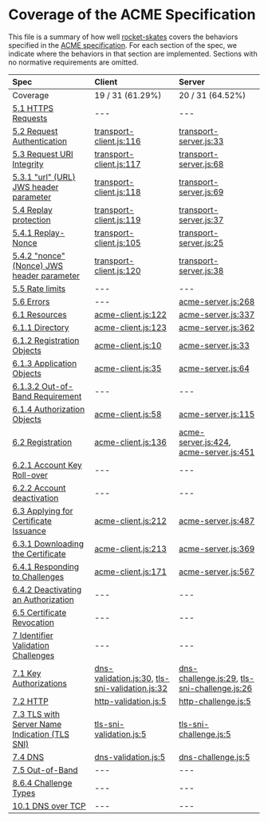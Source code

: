 # Coverage of the ACME Specification

This file is a summary of how well
[rocket-skates](https://github.com/bifurcation/rocket-skates) covers the
behaviors specified in the [ACME
specification](https://ietf-wg-acme.github.io/acme).  For each section of the
spec, we indicate where the behaviors in that section are implemented.  Sections
with no normative requirements are omitted.

| Spec | Client | Server |
|:-----|:-------|:-------|
| Coverage | 19 / 31 (61.29%) | 20 / 31 (64.52%) |
| [5.1 HTTPS Requests](https://github.com/ietf-wg-acme/acme/blob/master/draft-ietf-acme-acme.md#https-requests) | --- | --- |
| [5.2 Request Authentication](https://github.com/ietf-wg-acme/acme/blob/master/draft-ietf-acme-acme.md#request-authentication) | [transport-client.js:116](https://github.com/bifurcation/rocket-skates/tree/master/lib/client/transport-client.js#L116) | [transport-server.js:33](https://github.com/bifurcation/rocket-skates/tree/master/lib/server/transport-server.js#L33) |
| [5.3 Request URI Integrity](https://github.com/ietf-wg-acme/acme/blob/master/draft-ietf-acme-acme.md#request-uri-integrity) | [transport-client.js:117](https://github.com/bifurcation/rocket-skates/tree/master/lib/client/transport-client.js#L117) | [transport-server.js:68](https://github.com/bifurcation/rocket-skates/tree/master/lib/server/transport-server.js#L68) |
| [5.3.1 "url" (URL) JWS header parameter](https://github.com/ietf-wg-acme/acme/blob/master/draft-ietf-acme-acme.md#url-url-jws-header-parameter) | [transport-client.js:118](https://github.com/bifurcation/rocket-skates/tree/master/lib/client/transport-client.js#L118) | [transport-server.js:69](https://github.com/bifurcation/rocket-skates/tree/master/lib/server/transport-server.js#L69) |
| [5.4 Replay protection](https://github.com/ietf-wg-acme/acme/blob/master/draft-ietf-acme-acme.md#replay-protection) | [transport-client.js:119](https://github.com/bifurcation/rocket-skates/tree/master/lib/client/transport-client.js#L119) | [transport-server.js:37](https://github.com/bifurcation/rocket-skates/tree/master/lib/server/transport-server.js#L37) |
| [5.4.1 Replay-Nonce](https://github.com/ietf-wg-acme/acme/blob/master/draft-ietf-acme-acme.md#replay-nonce) | [transport-client.js:105](https://github.com/bifurcation/rocket-skates/tree/master/lib/client/transport-client.js#L105) | [transport-server.js:25](https://github.com/bifurcation/rocket-skates/tree/master/lib/server/transport-server.js#L25) |
| [5.4.2 "nonce" (Nonce) JWS header parameter](https://github.com/ietf-wg-acme/acme/blob/master/draft-ietf-acme-acme.md#nonce-nonce-jws-header-parameter) | [transport-client.js:120](https://github.com/bifurcation/rocket-skates/tree/master/lib/client/transport-client.js#L120) | [transport-server.js:38](https://github.com/bifurcation/rocket-skates/tree/master/lib/server/transport-server.js#L38) |
| [5.5 Rate limits](https://github.com/ietf-wg-acme/acme/blob/master/draft-ietf-acme-acme.md#rate-limits) | --- | --- |
| [5.6 Errors](https://github.com/ietf-wg-acme/acme/blob/master/draft-ietf-acme-acme.md#errors) | --- | [acme-server.js:268](https://github.com/bifurcation/rocket-skates/tree/master/lib/server/acme-server.js#L268) |
| [6.1 Resources](https://github.com/ietf-wg-acme/acme/blob/master/draft-ietf-acme-acme.md#resources) | [acme-client.js:122](https://github.com/bifurcation/rocket-skates/tree/master/lib/client/acme-client.js#L122) | [acme-server.js:337](https://github.com/bifurcation/rocket-skates/tree/master/lib/server/acme-server.js#L337) |
| [6.1.1 Directory](https://github.com/ietf-wg-acme/acme/blob/master/draft-ietf-acme-acme.md#directory) | [acme-client.js:123](https://github.com/bifurcation/rocket-skates/tree/master/lib/client/acme-client.js#L123) | [acme-server.js:362](https://github.com/bifurcation/rocket-skates/tree/master/lib/server/acme-server.js#L362) |
| [6.1.2 Registration Objects](https://github.com/ietf-wg-acme/acme/blob/master/draft-ietf-acme-acme.md#registration-objects) | [acme-client.js:10](https://github.com/bifurcation/rocket-skates/tree/master/lib/client/acme-client.js#L10) | [acme-server.js:33](https://github.com/bifurcation/rocket-skates/tree/master/lib/server/acme-server.js#L33) |
| [6.1.3 Application Objects](https://github.com/ietf-wg-acme/acme/blob/master/draft-ietf-acme-acme.md#application-objects) | [acme-client.js:35](https://github.com/bifurcation/rocket-skates/tree/master/lib/client/acme-client.js#L35) | [acme-server.js:64](https://github.com/bifurcation/rocket-skates/tree/master/lib/server/acme-server.js#L64) |
| [6.1.3.2 Out-of-Band Requirement](https://github.com/ietf-wg-acme/acme/blob/master/draft-ietf-acme-acme.md#out-of-band-requirement) | --- | --- |
| [6.1.4 Authorization Objects](https://github.com/ietf-wg-acme/acme/blob/master/draft-ietf-acme-acme.md#authorization-objects) | [acme-client.js:58](https://github.com/bifurcation/rocket-skates/tree/master/lib/client/acme-client.js#L58) | [acme-server.js:115](https://github.com/bifurcation/rocket-skates/tree/master/lib/server/acme-server.js#L115) |
| [6.2 Registration](https://github.com/ietf-wg-acme/acme/blob/master/draft-ietf-acme-acme.md#registration) | [acme-client.js:136](https://github.com/bifurcation/rocket-skates/tree/master/lib/client/acme-client.js#L136) | [acme-server.js:424](https://github.com/bifurcation/rocket-skates/tree/master/lib/server/acme-server.js#L424), [acme-server.js:451](https://github.com/bifurcation/rocket-skates/tree/master/lib/server/acme-server.js#L451) |
| [6.2.1 Account Key Roll-over](https://github.com/ietf-wg-acme/acme/blob/master/draft-ietf-acme-acme.md#account-key-roll-over) | --- | --- |
| [6.2.2 Account deactivation](https://github.com/ietf-wg-acme/acme/blob/master/draft-ietf-acme-acme.md#account-deactivation) | --- | --- |
| [6.3 Applying for Certificate Issuance](https://github.com/ietf-wg-acme/acme/blob/master/draft-ietf-acme-acme.md#applying-for-certificate-issuance) | [acme-client.js:212](https://github.com/bifurcation/rocket-skates/tree/master/lib/client/acme-client.js#L212) | [acme-server.js:487](https://github.com/bifurcation/rocket-skates/tree/master/lib/server/acme-server.js#L487) |
| [6.3.1 Downloading the Certificate](https://github.com/ietf-wg-acme/acme/blob/master/draft-ietf-acme-acme.md#downloading-the-certificate) | [acme-client.js:213](https://github.com/bifurcation/rocket-skates/tree/master/lib/client/acme-client.js#L213) | [acme-server.js:369](https://github.com/bifurcation/rocket-skates/tree/master/lib/server/acme-server.js#L369) |
| [6.4.1 Responding to Challenges](https://github.com/ietf-wg-acme/acme/blob/master/draft-ietf-acme-acme.md#responding-to-challenges) | [acme-client.js:171](https://github.com/bifurcation/rocket-skates/tree/master/lib/client/acme-client.js#L171) | [acme-server.js:567](https://github.com/bifurcation/rocket-skates/tree/master/lib/server/acme-server.js#L567) |
| [6.4.2 Deactivating an Authorization](https://github.com/ietf-wg-acme/acme/blob/master/draft-ietf-acme-acme.md#deactivating-an-authorization) | --- | --- |
| [6.5 Certificate Revocation](https://github.com/ietf-wg-acme/acme/blob/master/draft-ietf-acme-acme.md#certificate-revocation) | --- | --- |
| [7 Identifier Validation Challenges](https://github.com/ietf-wg-acme/acme/blob/master/draft-ietf-acme-acme.md#identifier-validation-challenges) | --- | --- |
| [7.1 Key Authorizations](https://github.com/ietf-wg-acme/acme/blob/master/draft-ietf-acme-acme.md#key-authorizations) | [dns-validation.js:30](https://github.com/bifurcation/rocket-skates/tree/master/lib/client/dns-validation.js#L30), [tls-sni-validation.js:32](https://github.com/bifurcation/rocket-skates/tree/master/lib/client/tls-sni-validation.js#L32) | [dns-challenge.js:29](https://github.com/bifurcation/rocket-skates/tree/master/lib/server/dns-challenge.js#L29), [tls-sni-challenge.js:26](https://github.com/bifurcation/rocket-skates/tree/master/lib/server/tls-sni-challenge.js#L26) |
| [7.2 HTTP](https://github.com/ietf-wg-acme/acme/blob/master/draft-ietf-acme-acme.md#http) | [http-validation.js:5](https://github.com/bifurcation/rocket-skates/tree/master/lib/client/http-validation.js#L5) | [http-challenge.js:5](https://github.com/bifurcation/rocket-skates/tree/master/lib/server/http-challenge.js#L5) |
| [7.3 TLS with Server Name Indication (TLS SNI)](https://github.com/ietf-wg-acme/acme/blob/master/draft-ietf-acme-acme.md#tls-with-server-name-indication-tls-sni) | [tls-sni-validation.js:5](https://github.com/bifurcation/rocket-skates/tree/master/lib/client/tls-sni-validation.js#L5) | [tls-sni-challenge.js:5](https://github.com/bifurcation/rocket-skates/tree/master/lib/server/tls-sni-challenge.js#L5) |
| [7.4 DNS](https://github.com/ietf-wg-acme/acme/blob/master/draft-ietf-acme-acme.md#dns) | [dns-validation.js:5](https://github.com/bifurcation/rocket-skates/tree/master/lib/client/dns-validation.js#L5) | [dns-challenge.js:5](https://github.com/bifurcation/rocket-skates/tree/master/lib/server/dns-challenge.js#L5) |
| [7.5 Out-of-Band](https://github.com/ietf-wg-acme/acme/blob/master/draft-ietf-acme-acme.md#out-of-band) | --- | --- |
| [8.6.4 Challenge Types](https://github.com/ietf-wg-acme/acme/blob/master/draft-ietf-acme-acme.md#challenge-types) | --- | --- |
| [10.1 DNS over TCP](https://github.com/ietf-wg-acme/acme/blob/master/draft-ietf-acme-acme.md#dns-over-tcp) | --- | --- |